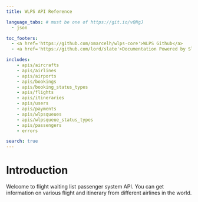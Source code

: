 ```yaml
---
title: WLPS API Reference

language_tabs: # must be one of https://git.io/vQNgJ
  - json

toc_footers:
  - <a href='https://github.com/omarcelh/wlps-core'>WLPS Github</a>
  - <a href='https://github.com/lord/slate'>Documentation Powered by Slate</a>

includes:
    - apis/aircrafts
    - apis/airlines
    - apis/airports
    - apis/bookings
    - apis/booking_status_types
    - apis/flights
    - apis/itineraries
    - apis/users
    - apis/payments
    - apis/wlpsqueues
    - apis/wlpsqueue_status_types
    - apis/passengers
    - errors

search: true
---
```


# Introduction

Welcome to flight waiting list passenger system API. You can get information on various flight and itinerary from different airlines in the world.